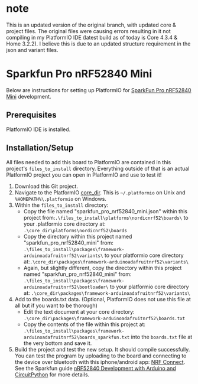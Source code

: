 # note
This is an updated version of the original branch, with updated core & project files.
The original files were causing errors resulting in it not compiling in my PlatformIO IDE (latest build as of today is Core 4.3.4 & Home 3.2.2). I believe this is due to an updated structure requirement in the json and variant files. 

# Sparkfun Pro nRF52840 Mini
Below are instructions for setting up PlatformIO for [SparkFun Pro nRF52840 Mini](https://www.sparkfun.com/products/15025) development.

## Prerequisites

PlatformIO IDE is installed.

## Installation/Setup

All files needed to add this board to PlatformIO are contained in this project's `files_to_install` directory. Everything outside of that is an actual PlatformIO project you can open in PlatformIO and use to test it!

1. Download this Git project.
2. Navigate to the PlatformIO [core_dir](https://docs.platformio.org/en/latest/projectconf/section_platformio.html#projectconf-pio-core-dir). This is `~/.platformio` on Unix and `%HOMEPATH%\.platformio` on Windows.
3. Within the `files_to_install` directory:
    * Copy the file named "sparkfun_pro_nrf52840_mini.json" within this project from:`.\files_to_install\platforms\nordicnrf52\boards\` to your .platformio core directory at: `.\core_dir\platforms\nordicnrf52\boards`
    * Copy the directory within this project named "sparkfun_pro_nrf52840_mini" from: `.\files_to_install\packages\framework-arduinoadafruitnrf52\variants\` to your platformio core directory at:`.\core_dir\packages\framework-arduinoadafruitnrf52\variants\`
    * Again, but slightly different, copy the directory within this project named "sparkfun_pro_nrf52840_mini" from: `.\files_to_install\packages\framework-arduinoadafruitnrf52\bootloader\`
to your platformio core directory at: `.\core_dir\packages\framework-arduinoadafruitnrf52\variants\`
7. Add to the boards.txt data. (Optional, PlatformIO does not use this file at all but if you want to be thorough)
    * Edit the text document at your core directory: `.\core_dir\packages\framework-arduinoadafruitnrf52\boards.txt`
    * Copy the contents of the file within this project at: `.\files_to_install\packages\framework-arduinoadafruitnrf52\boards_sparkfun.txt` into the `boards.txt` file at the very bottom and save it.
8. Build the project and test the new setup. It should compile successfully. You can test the program by uploading to the board and connecting to the device over bluetooth with this iphone/android app: [NRF Connect](https://itunes.apple.com/us/app/nrf-connect/id1054362403). See the Sparkfun guide [nRF52840 Development with Arduino and CircuitPython](https://learn.sparkfun.com/tutorials/nrf52840-development-with-arduino-and-circuitpython#arduino-examples) for more details.
